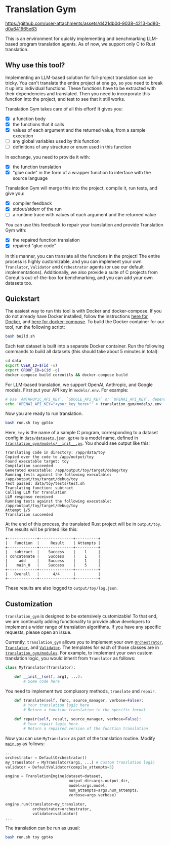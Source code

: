 # Translation Gym

https://github.com/user-attachments/assets/d421db0d-9038-4213-bd80-d0a641965e63

This is an environment for quickly implementing and benchmarking LLM-based program translation agents. As of now, we support only C to Rust translation.

## Why use this tool?

Implementing an LLM-based solution for full-project translation can be tricky. You can't translate the entire project at one go, so you need to break it up into individual functions. These functions have to be extracted with their dependencies and translated. Then you need to incorporate this function into the project, and test to see that it still works.

Translation Gym takes care of all this effort! It gives you:
- [x] a function body
- [x] the functions that it calls
- [x] values of each argument and the returned value, from a sample execution 
- [ ] any global variables used by this function
- [ ] definitions of any structure or enum used in this function

In exchange, you need to provide it with:
- [x] the function translation
- [x] "glue code" in the form of a wrapper function to interface with the source language

Translation Gym will merge this into the project, compile it, run tests, and give you:
- [x] compiler feedback
- [x] stdout/stderr of the run
- [ ] a runtime trace with values of each argument and the returned value

You can use this feedback to repair your translation and provide Translation Gym with:
- [x] the repaired function translation
- [x] repaired "glue code"

In this manner, you can translate all the functions in the project! The entire process is highly customizable, and you can implement your own `Translator`, `Validator` and `Orchestrator` agents (or use our default implementations). Additionally, we also provide a suite of C projects from Coreutils out-of-the-box for benchmarking, and you can add your own datasets too.

## Quickstart

The easiest way to run this tool is with Docker and docker-compose. If you do not already have Docker installed, follow the instructions [here for Docker](https://docs.docker.com/engine/install/), and [here for docker-compose](https://docs.docker.com/compose/install/). To build the Docker container for our tool, run the following script:
```sh
bash build.sh
```
Each test dataset is built into a separate Docker container. Run the following commands to build all datasets (this should take about 5 minutes in total):
```sh
cd data
export USER_ID=$(id -u)
export GROUP_ID=$(id -g)
docker-compose build coreutils && docker-compose build
```
For LLM-based translation, we support OpenAI, Anthropic, and Google models. First put your API key in `models/.env`. For example:
```sh
# Use `ANTHROPIC_API_KEY`, `GOOGLE_API_KEY` or `OPENAI_API_KEY`, depending on your use case
echo 'OPENAI_API_KEY="<your_key_here>"' > translation_gym/models/.env
```
Now you are ready to run translation.
```sh
bash run.sh toy gpt4o
```
Here, `toy` is the name of a sample C program, corresponding to a dataset config in [`data/datasets.json`](data/datasets.json). `gpt4o` is a model name, defined in [`translation_gym/models/__init__.py`](translation_gym/models/__init__.py).
You should see output like this:
```
Translating code in directory: /app/data/toy
Copied over the code to /app/output/toy
Found executable target: toy
Compilation succeeded
Generated executable: /app/output/toy/target/debug/toy
Running tests against the following executable: /app/output/toy/target/debug/toy
Test passed: data/toy/tests/test.sh
Translating function: subtract
Calling LLM for translation
LLM response received
Running tests against the following executable: /app/output/toy/target/debug/toy
Attempt 1/5
Translation succeeded
```
At the end of this process, the translated Rust project will be in `output/toy`. The results will be printed like this:
```
+-------------+---------------+----------+
|   Function  |     Result    | Attempts |
+-------------+---------------+----------+
|   subtract  |    Success    |    1     |
| concatenate |    Success    |    1     |
|     add     |    Success    |    1     |
|    main_0   |    Success    |    5     |
+-------------+---------------+----------+
|   Overall   |      4/4      |          |
+-------------+---------------+----------+
```
These results are also logged to `output/toy/log.json`.

## Customization

`translation_gym` is designed to be extensively customizable! To that end, we are continually adding functionality to provide allow developers to implement a wider range of translation algorithms. If you have any specific requests, please open an issue.

Currently, `translation_gym` allows you to implement your own [`Orchestrator`](translation_gym/modules/orchestrator.py), [`Translator`](translation_gym/modules/translator.py), and [`Validator`](translation_gym/modules/validator.py). The templates for each of those classes are in [`translation_gym/modules`](translation_gym/modules). For example, to implement your own custom translation logic, you would inherit from `Translator` as follows:
```python
class MyTranslator(Translator):

    def __init__(self, arg1, ...):
        # Some code here
```
You need to implement two complusory methods, `translate` and `repair`.
```python
    def translate(self, func, source_manager, verbose=False):
        # Your translation logic here
        # Return a function translation in the specific format
    
    def repair(self, result, source_manager, verbose=False):
        # Your repair logic here
        # Return a repaired version of the function translation
```
Now you can use `MyTranslator` as part of the translation routine. Modify [`main.py`](main.py) as follows:
```python
...
orchestrator = DefaultOrchestrator()
my_translator = MyTranslator(arg1, ...) # Custom translation logic
validator = DefaultValidator(compile_attempts=5)

engine = TranslationEngine(dataset=dataset,
                            output_dir=args.output_dir,
                            model=args.model,
                            num_attempts=args.num_attempts,
                            verbose=args.verbose)

engine.run(translator=my_translator,
            orchestrator=orchestrator,
            validator=validator)
...
```
The translation can be run as usual:
```sh
bash run.sh toy gpt4o
```
